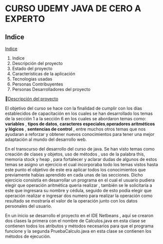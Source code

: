 # CURSO UDEMY JAVA DE CERO A EXPERTO

## Indice

[Indice](#indice)

1. Indice
2. Descripción del proyecto
3. Estado del proyecto
4. Características de la aplicación
5. Tecnologias usadas
6. Personas Contribuyentes
7. Personas Desarrolladores del proyecto

[Descripción del proyecto](#descripcion-del-proyecto)


El objetivo del curso se hace con la finalidad de cumplir con los días establecidos de capacitación en los cuales se han desarrollado los temas de la sección 1 a la sección 6 en los cuales se abordaron temas como: **variables** , **tipos de datos**, **caracteres especiales**,**operadores aritméticos y lógicos** , **sentencias de control** , entre muchos otros temas que nos ayudaran a reforzar  y obtener nuevos conocimientos para tener una mejor adaptación al mundo del desarrollo web.

En el transcurso del desarrollo del curso de java. Se han visto temas como creación de clases y objetos, uso de métodos , uso de la palabra this, memoria stock y heap , para fortalecer  y aclarar dudas de algunos de estos temas se asigno un ejercicio el cual incorporaba todo los temas vistos hasta este punto el objetivo de este era aplicar todos los conocimientos que previamente habías aprendido en cada unas de las secciones. Dicho ejercicio consistía en desarrollar un programa en el cual  el usuario pudiera elegir que operación aritmética queria realizar , también se le solicitaría a este que ingresara su nombre y cédula, seguido de esto podía elegir que operación realizar e ingresar dos numero para realizar la operación como resultado se mostraría el valor de la operación junto con los datos personales del usuario.

En un inicio se desarrollo el proyecto  en el IDE Netbeans , aquí se crearon dos clases la primera con el nombre de Calculos.java en esta clase se contienen todos los atributos y métodos necesarios para que el programa funcione y la segunda PruebaCalculo.java  en esta clase se contienen los métodos de ejecución.





